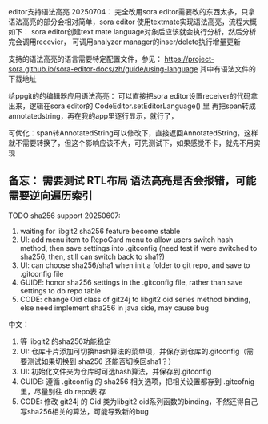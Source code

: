 editor支持语法高亮 20250704：
完全改用sora editor需要改的东西太多，只拿语法高亮的部分会相对简单，sora editor 使用textmate实现语法高亮，流程大概如下：
sora editor创建text mate language对象后应该就会执行分析，然后分析完会调用recevier，
可调用analyzer manager的inser/delete执行增量更新



支持的语法高亮的语言需要特定配置文件，参见：
https://project-sora.github.io/sora-editor-docs/zh/guide/using-language
其中有语法文件的下载地址




给ppgit的的编辑器应用语法高亮：
可以直接把sora editor设置receiver的代码拿出来，逻辑在sora editor的 CodeEditor.setEditorLanguage() 里
再把span转成annotatedstring，再在我的app里逐行显示，就行了，

可优化：span转AnnotatedString可以修改下，直接返回AnnotatedString，这样就不需要转换了，但这个影响应该不大，可先测试下，如果感觉不卡，就先不用实现

备忘：
需要测试 RTL布局 语法高亮是否会报错，可能需要逆向遍历索引
---
TODO sha256 support 20250607:
1. waiting for libgit2 sha256 feature become stable
2. UI: add menu item to RepoCard menu to allow users switch hash method, then save settings into .gitconfig (need test if were switched to sha256, then, still can switch back to sha1?)
3. UI: can choose sha256/sha1 when init a folder to git repo, and save to .gitconfig file
4. GUIDE: honor sha256 settings in the .gitconfig file, rather than save settings to db repo table
5. CODE: change Oid class of git24j to libgit2 oid series method binding, else need implement sha256 in java side, may cause bug


中文：
1. 等 libgit2 的sha256功能稳定
2. UI: 仓库卡片添加可切换hash算法的菜单项，并保存到仓库的.gitconfig（需要测试如果切换到 sha256 还能否切换回sha1？）
3. UI: 初始化文件夹为仓库时可选hash算法，并保存到.gitconfig
4. GUIDE: 遵循 .gitconfig 的 sha256 相关选项，把相关设置都存到 .gitcofnig 里，尽量别往 db repo表 存
5. CODE: 修改 git24j 的 Oid 类为libgit2 oid系列函数的binding，不然还得自己写sha256相关的算法，可能导致新的bug

